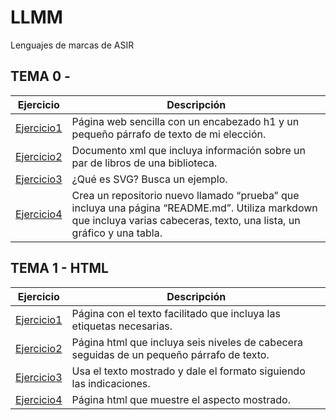 # LLMM
Lenguajes de marcas de ASIR
## TEMA 0 - 
Ejercicio | Descripción
----------|-------------
[Ejercicio1](tema0/pagina.html) |Página web sencilla con un encabezado h1 y un pequeño párrafo de texto de mi elección.
[Ejercicio2](tema0/menu.xml) |Documento xml que incluya información sobre un par de libros de una biblioteca.
[Ejercicio3](tema0/ejercicio3) |¿Qué es SVG? Busca un ejemplo.
[Ejercicio4](https://github.com/jalfsan3108/prueba.git) |Crea un repositorio nuevo llamado “prueba” que incluya una página “README.md”. Utiliza markdown que incluya varias cabeceras, texto, una lista, un gráfico y una tabla.

## TEMA 1 - HTML
Ejercicio | Descripción
----------|-------------
[Ejercicio1](tema1/ejercicio1.html) |Página con el texto facilitado que incluya las etiquetas necesarias.
[Ejercicio2](tema1/ejercicio2.html) |Página html que incluya seis niveles de cabecera seguidas de un pequeño párrafo de texto.
[Ejercicio3](tema1/ejercicio3.html) |Usa el texto mostrado y dale el formato siguiendo las indicaciones.
[Ejercicio4](tema1/ejercicio4.html) |Página html que muestre el aspecto mostrado.
